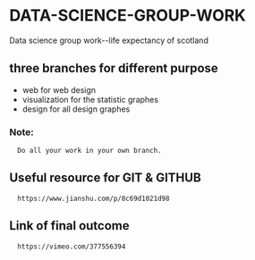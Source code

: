 # DATA-SCIENCE-GROUP-WORK
Data science group work--life expectancy of scotland

## three branches for different purpose 
* web for web design
* visualization for the statistic graphes
* design for all design graphes

### Note:
      Do all your work in your own branch.
      
## Useful resource for GIT & GITHUB

      https://www.jianshu.com/p/8c69d1021d98


## Link of final outcome

      https://vimeo.com/377556394

